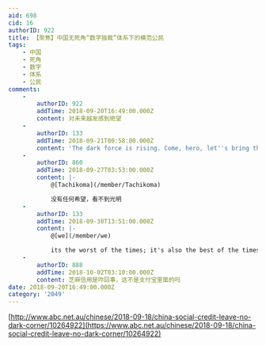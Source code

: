 ```yaml
---
aid: 698
cid: 16
authorID: 922
title: 【聚焦】中国无死角“数字独裁”体系下的模范公民
tags:
    - 中国
    - 死角
    - 数字
    - 体系
    - 公民
comments:
    -
        authorID: 922
        addTime: 2018-09-20T16:49:00.000Z
        content: 对未来越发感到绝望
    -
        authorID: 133
        addTime: 2018-09-21T00:58:00.000Z
        content: 'The dark force is rising. Come, hero, let''s bring the light. >\_<'
    -
        authorID: 860
        addTime: 2018-09-27T03:53:00.000Z
        content: |-
            @[Tachikoma](/member/Tachikoma)

            没有任何希望，看不到光明
    -
        authorID: 133
        addTime: 2018-09-30T13:51:00.000Z
        content: |-
            @[we](/member/we)

            its the worst of the times; it's also the best of the times
    -
        authorID: 888
        addTime: 2018-10-02T03:10:00.000Z
        content: 芝麻信用是咋回事，这不是支付宝里面的吗
date: 2018-09-20T16:49:00.000Z
category: '2049'
---
```


[http://www.abc.net.au/chinese/2018-09-18/china-social-credit-leave-no-dark-corner/10264922](https://www.abc.net.au/chinese/2018-09-18/china-social-credit-leave-no-dark-corner/10264922)
